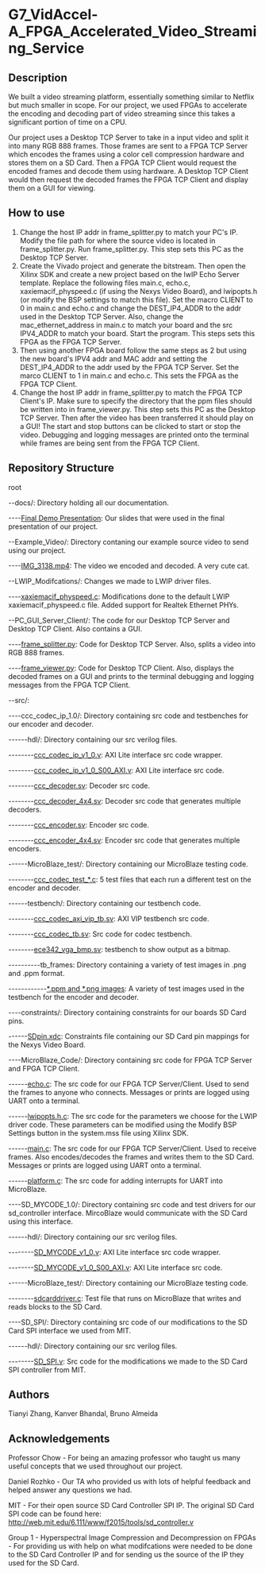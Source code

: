 # G7_VidAccel-A_FPGA_Accelerated_Video_Streaming_Service

## Description

We built a video streaming platform, essentially something similar to Netflix but much smaller in scope. For our project, we used FPGAs to accelerate the encoding and decoding part of video streaming since this takes a significant portion of time on a CPU. 

Our project uses a Desktop TCP Server to take in a input video and split it into many RGB 888 frames. Those frames are sent to a FPGA TCP Server which encodes the frames using a color cell compression hardware and stores them on a SD Card. Then a FPGA TCP Client would request the encoded frames and decode them using hardware. A Desktop TCP Client would then request the decoded frames the FPGA TCP Client and display them on a GUI for viewing.

## How to use

1. Change the host IP addr in frame_splitter.py to match your PC's IP. Modify the file path for where the source video is located in frame_splitter.py. Run frame_splitter.py. This step sets this PC as the Desktop TCP Server.
2. Create the Vivado project and generate the bitstream. Then open the Xilinx SDK and create a new project based on the lwIP Echo Server template. Replace the following files main.c, echo.c, xaxiemacif_physpeed.c (if using the Nexys Video Board), and lwipopts.h (or modify the BSP settings to match this file). Set the macro CLIENT to 0 in main.c and echo.c and change the DEST_IP4_ADDR to the addr used in the Desktop TCP Server. Also, change the mac_ethernet_address in main.c to match your board and the src IPV4_ADDR to match your board. Start the program. This steps sets this FPGA as the FPGA TCP Server.
3. Then using another FPGA board follow the same steps as 2 but using the new board's IPV4 addr and MAC addr and setting the DEST_IP4_ADDR to the addr used by the FPGA TCP Server. Set the marco CLIENT to 1 in main.c and echo.c. This sets the FPGA as the FPGA TCP Client.
4. Change the host IP addr in frame_splitter.py to match the FPGA TCP Client's IP. Make sure to specify the directory that the ppm files should be written into in frame_viewer.py. This step sets this PC as the Desktop TCP Server. Then after the video has been transferred it should play on a GUI! The start and stop buttons can be clicked to start or stop the video. Debugging and logging messages are printed onto the terminal while frames are being sent from the FPGA TCP Client.

## Repository Structure

root

--docs/: Directory holding all our documentation.

----[Final Demo Presentation](https://github.com/KanverB/G7_VidAccel-A_FPGA_Accelerated_Video_Streaming_Service/blob/main/docs/Final%20Demo%20Presentation.pdf): Our slides that were used in the final presentation of our project.

--Example_Video/: Directory contaning our example source video to send using our project.

----[IMG_3138.mp4](https://github.com/KanverB/G7_VidAccel-A_FPGA_Accelerated_Video_Streaming_Service/blob/main/Example_Video/IMG_3138.mp4): The video we encoded and decoded. A very cute cat.

--LWIP_Modifcations/: Changes we made to LWIP driver files.

----[xaxiemacif_physpeed.c](https://github.com/KanverB/G7_VidAccel-A_FPGA_Accelerated_Video_Streaming_Service/blob/main/LWIP_Modifcations/xaxiemacif_physpeed.c): Modifications done to the default LWIP xaxiemacif_physpeed.c file. Added support for Realtek Ethernet PHYs.

--PC_GUI_Server_Client/: The code for our Desktop TCP Server and Desktop TCP Client. Also contains a GUI.

----[frame_splitter.py](https://github.com/KanverB/G7_VidAccel-A_FPGA_Accelerated_Video_Streaming_Service/blob/main/PC_GUI_Server_Client/frame_splitter.py): Code for Desktop TCP Server. Also, splits a video into RGB 888 frames.

----[frame_viewer.py](https://github.com/KanverB/G7_VidAccel-A_FPGA_Accelerated_Video_Streaming_Service/blob/main/PC_GUI_Server_Client/frame_viewer.py): Code for Desktop TCP Client. Also, displays the decoded frames on a GUI and prints to the terminal debugging and logging messages from the FPGA TCP Client.

--src/:

----ccc_codec_ip_1.0/: Directory containing src code and testbenches for our encoder and decoder.

------hdl/: Directory containing our src verilog files.

--------[ccc_codec_ip_v1_0.v](https://github.com/KanverB/G7_VidAccel-A_FPGA_Accelerated_Video_Streaming_Service/blob/main/src/ccc_codec_ip_1.0/hdl/ccc_codec_ip_v1_0.v): AXI Lite interface src code wrapper.

--------[ccc_codec_ip_v1_0_S00_AXI.v](https://github.com/KanverB/G7_VidAccel-A_FPGA_Accelerated_Video_Streaming_Service/blob/main/src/ccc_codec_ip_1.0/hdl/ccc_codec_ip_v1_0_S00_AXI.v): AXI Lite interface src code.

--------[ccc_decoder.sv](https://github.com/KanverB/G7_VidAccel-A_FPGA_Accelerated_Video_Streaming_Service/blob/main/src/ccc_codec_ip_1.0/hdl/ccc_decoder.sv): Decoder src code.

--------[ccc_decoder_4x4.sv](https://github.com/KanverB/G7_VidAccel-A_FPGA_Accelerated_Video_Streaming_Service/blob/main/src/ccc_codec_ip_1.0/hdl/ccc_decoder_4x4.sv): Decoder src code that generates multiple decoders.

--------[ccc_encoder.sv](https://github.com/KanverB/G7_VidAccel-A_FPGA_Accelerated_Video_Streaming_Service/blob/main/src/ccc_codec_ip_1.0/hdl/ccc_encoder.sv): Encoder src code.

--------[ccc_encoder_4x4.sv](https://github.com/KanverB/G7_VidAccel-A_FPGA_Accelerated_Video_Streaming_Service/blob/main/src/ccc_codec_ip_1.0/hdl/ccc_encoder_4x4.sv): Encoder src code that generates multiple encoders.

------MicroBlaze_test/: Directory containing our MicroBlaze testing code.

--------[ccc_codec_test_\*.c](https://github.com/KanverB/G7_VidAccel-A_FPGA_Accelerated_Video_Streaming_Service/tree/main/src/ccc_codec_ip_1.0/MicroBlaze_test): 5 test files that each run a different test on the encoder and decoder.

------testbench/: Directory containing our testbench code.

--------[ccc_codec_axi_vip_tb.sv](https://github.com/KanverB/G7_VidAccel-A_FPGA_Accelerated_Video_Streaming_Service/blob/main/src/ccc_codec_ip_1.0/testbench/ccc_codec_axi_vip_tb.sv): AXI VIP testbench src code.

--------[ccc_codec_tb.sv](https://github.com/KanverB/G7_VidAccel-A_FPGA_Accelerated_Video_Streaming_Service/blob/main/src/ccc_codec_ip_1.0/testbench/ccc_codec_tb.sv): Src code for codec testbench.

--------[ece342_vga_bmp.sv](https://github.com/KanverB/G7_VidAccel-A_FPGA_Accelerated_Video_Streaming_Service/blob/main/src/ccc_codec_ip_1.0/testbench/ece342_vga_bmp.sv): testbench to show output as a bitmap.

----------tb_frames\: Directory containing a variety of test images in .png and .ppm format.

------------[\*.ppm and \*.png images](https://github.com/KanverB/G7_VidAccel-A_FPGA_Accelerated_Video_Streaming_Service/tree/main/src/ccc_codec_ip_1.0/testbench/tb_frames): A variety of test images used in the testbench for the encoder and decoder.

----constraints/: Directory containing constraints for our boards SD Card pins.

------[SDpin.xdc](https://github.com/KanverB/G7_VidAccel-A_FPGA_Accelerated_Video_Streaming_Service/blob/main/src/constraints/SDpin.xdc): Constraints file containing our SD Card pin mappings for the Nexys Video Board.

----MicroBlaze_Code/: Directory containing src code for FPGA TCP Server and FPGA TCP Client.

------[echo.c](https://github.com/KanverB/G7_VidAccel-A_FPGA_Accelerated_Video_Streaming_Service/blob/main/src/MicroBlaze_Code/echo.c): The src code for our FPGA TCP Server/Client. Used to send the frames to anyone who connects. Messages or prints are logged using UART onto a terminal.

------[lwipopts.h.c](https://github.com/KanverB/G7_VidAccel-A_FPGA_Accelerated_Video_Streaming_Service/blob/main/src/MicroBlaze_Code/lwipopts.h): The src code for the parameters we choose for the LWIP driver code. These parameters can be modified using the Modify BSP Settings button in the system.mss file using Xilinx SDK.

------[main.c](https://github.com/KanverB/G7_VidAccel-A_FPGA_Accelerated_Video_Streaming_Service/blob/main/src/MicroBlaze_Code/main.c): The src code for our FPGA TCP Server/Client. Used to receive frames. Also encodes/decodes the frames and writes them to the SD Card. Messages or prints are logged using UART onto a terminal.

------[platform.c](https://github.com/KanverB/G7_VidAccel-A_FPGA_Accelerated_Video_Streaming_Service/blob/main/src/MicroBlaze_Code/platform.c): The src code for adding interrupts for UART into MicroBlaze.

----SD_MYCODE_1.0/: Directory containing src code and test drivers for our sd_controller interface. MircoBlaze would communicate with the SD Card using this interface. 

------hdl/: Directory containing our src verilog files.

--------[SD_MYCODE_v1_0.v](https://github.com/KanverB/G7_VidAccel-A_FPGA_Accelerated_Video_Streaming_Service/blob/main/src/SD_MYCODE_1.0/hdl/SD_MYCODE_v1_0.v): AXI Lite interface src code wrapper.

--------[SD_MYCODE_v1_0_S00_AXI.v](https://github.com/KanverB/G7_VidAccel-A_FPGA_Accelerated_Video_Streaming_Service/blob/main/src/SD_MYCODE_1.0/hdl/SD_MYCODE_v1_0_S00_AXI.v): AXI Lite interface src code.

------MicroBlaze_test/: Directory containing our MicroBlaze testing code.

--------[sdcarddriver.c](https://github.com/KanverB/G7_VidAccel-A_FPGA_Accelerated_Video_Streaming_Service/blob/main/src/SD_MYCODE_1.0/MicroBlaze_test/sdcarddriver.c): Test file that runs on MicroBlaze that writes and reads blocks to the SD Card.

----SD_SPI/: Directory containing src code of our modifications to the SD Card SPI interface we used from MIT. 

------hdl/: Directory containing our src verilog files.

--------[SD_SPI.v](https://github.com/KanverB/G7_VidAccel-A_FPGA_Accelerated_Video_Streaming_Service/blob/main/src/SD_SPI/hdl/SD_SPI.v): Src code for the modifications we made to the SD Card SPI controller from MIT.

## Authors

Tianyi Zhang,
Kanver Bhandal,
Bruno Almeida 

## Acknowledgements

Professor Chow - For being an amazing professor who taught us many useful concepts that we used throughout our project. 

Daniel Rozhko - Our TA who provided us with lots of helpful feedback and helped answer any questions we had.

MIT - For their open source SD Card Controller SPI IP. The original SD Card SPI code can be found here: http://web.mit.edu/6.111/www/f2015/tools/sd_controller.v

Group 1 - Hyperspectral Image Compression and Decompression on FPGAs - For providing us with help on what modifcations were needed to be done to the SD Card Controller IP and for sending us the source of the IP they used for the SD Card.
